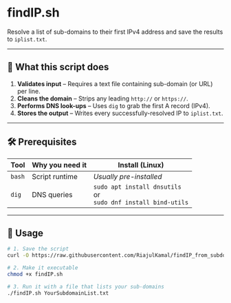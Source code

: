 # findIP.sh

Resolve a list of sub-domains to their first IPv4 address and save the results to `iplist.txt`.

---

## 📑 What this script does
1. **Validates input** – Requires a text file containing sub-domain (or URL) per line.  
2. **Cleans the domain** – Strips any leading `http://` or `https://`.  
3. **Performs DNS look-ups** – Uses `dig` to grab the first A record (IPv4).  
4. **Stores the output** – Writes every successfully-resolved IP to `iplist.txt`.

---

## 🛠 Prerequisites
| Tool | Why you need it | Install (Linux) |
|------|-----------------|-----------------|
| `bash` | Script runtime | _Usually pre-installed_ |
| `dig`  | DNS queries    | `sudo apt install dnsutils` <br>or<br> `sudo dnf install bind-utils` |

---

## 🚀 Usage

```bash
# 1. Save the script
curl -O https://raw.githubusercontent.com/RiajulKamal/findIP_from_subdomain/refs/heads/main/findIP.sh

# 2. Make it executable
chmod +x findIP.sh

# 3. Run it with a file that lists your sub-domains
./findIP.sh YourSubdomainList.txt

